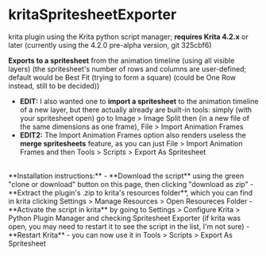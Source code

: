 # kritaSpritesheetExporter

krita plugin using the Krita python script manager; **requires Krita 4.2.x** or later (currently using the 4.2.0 pre-alpha version, git 325cbf6)

**Exports to a spritesheet** from the animation timeline (using all visible layers) (the spritesheet's number of rows and columns are user-defined; default would be Best Fit (trying to form a square) (could be One Row instead, still to be decided))

- **EDIT:** I also wanted one to **import a spritesheet** to the animation timeline of a new layer, but there actually already are built-in tools:
simply (with your spritesheet open) go to Image > Image Split then (in a new file of the same dimensions as one frame), File > Import Animation Frames
- **EDIT2:** The Import Animation Frames option also renders useless the **merge spritesheets** feature, as you can just File > Import Animation Frames and then Tools > Scripts > Export As Spritesheet

<br/>
**Installation instructions:**
- **Download the script** using the green "clone or download" button on this page, then clicking "download as zip"
- **Extract the plugin's .zip to krita's resources folder**, which you can find in krita clicking Settings > Manage Resources > Open Resoureces Folder
- **Activate the script in krita** by going to Settings > Configure Krita > Python Plugin Manager and checking Spritesheet Exporter (if krita was open, you may need to restart it to see the script in the list, I'm not sure)
- **Restart Krita**
- you can now use it in Tools > Scripts > Export As Spritesheet
